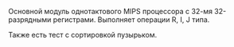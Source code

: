 Основной модуль однотактового MIPS процессора с 32-мя 32-разрядными регистрами. Выполняет операции R, I, J типа.

Также есть тест с сортировкой пузырьком.